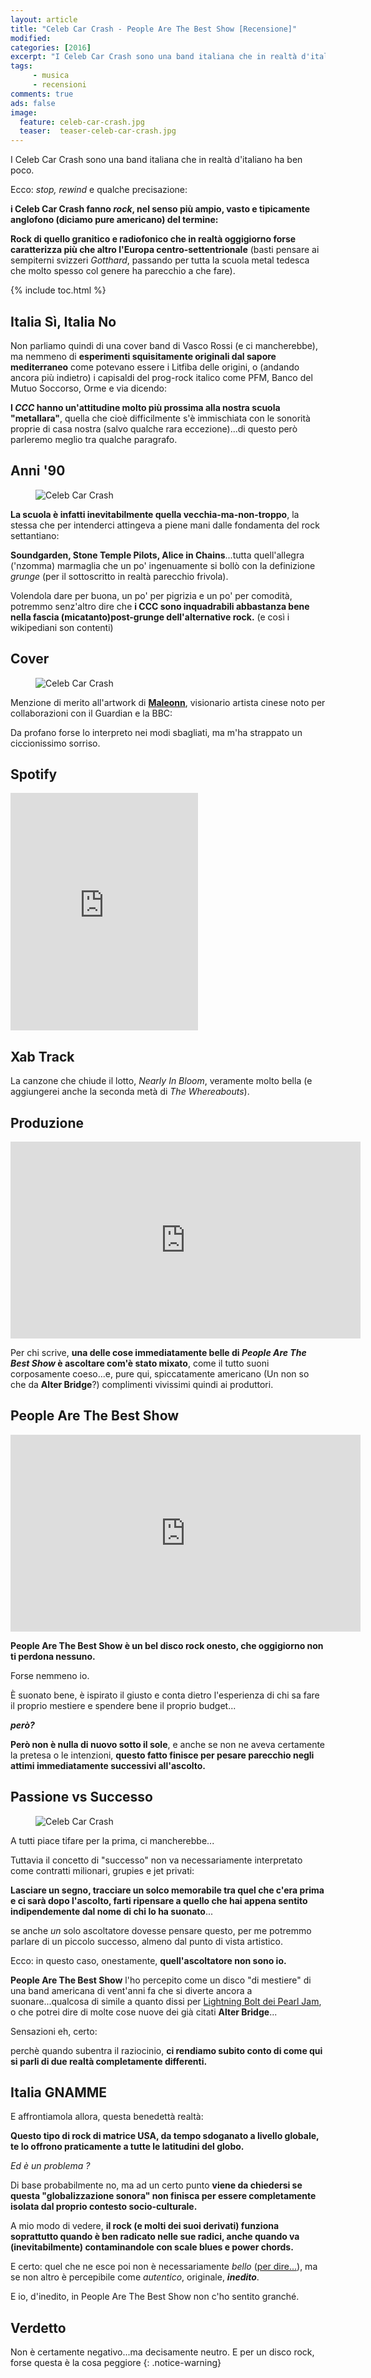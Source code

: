 ```yaml
---
layout: article
title: "Celeb Car Crash - People Are The Best Show [Recensione]"
modified:
categories: [2016]
excerpt: "I Celeb Car Crash sono una band italiana che in realtà d'italiano ha ben poco. Ecco: stop, rewind e qualche precisazione:"
tags: 
     - musica
     - recensioni
comments: true
ads: false
image: 
  feature: celeb-car-crash.jpg
  teaser:  teaser-celeb-car-crash.jpg
---
```


I Celeb Car Crash sono una band italiana che in realtà d'italiano ha ben poco.

Ecco: _stop, rewind_ e qualche precisazione:

**i Celeb Car Crash fanno _rock_, nel senso più ampio, vasto e tipicamente anglofono (diciamo pure americano) del termine:** 

**Rock di quello granitico e radiofonico che in realtà oggigiorno forse caratterizza più che altro l'Europa centro-settentrionale** (basti pensare ai sempiterni svizzeri _Gotthard_, passando per tutta la scuola metal tedesca che molto spesso col genere ha parecchio a che fare).

{% include toc.html %}

## Italia Sì, Italia No

Non parliamo quindi di una cover band di Vasco Rossi (e ci mancherebbe), ma nemmeno di **esperimenti squisitamente originali dal sapore mediterraneo** come potevano essere i Litfiba delle origini, o (andando ancora più indietro) i capisaldi del prog-rock italico come PFM, Banco del Mutuo Soccorso, Orme e via dicendo:

**I _CCC_ hanno un'attitudine molto più prossima alla nostra scuola "metallara"**, quella che cioè difficilmente s'è immischiata con le sonorità proprie di casa nostra (salvo qualche rara eccezione)...di questo però parleremo meglio tra qualche paragrafo.

## Anni '90

<figure>
	<img src="/gallery/ccc/ccc.jpg" alt="Celeb Car Crash">
</figure>

**La scuola è infatti inevitabilmente quella vecchia-ma-non-troppo**, la stessa che per intenderci attingeva a piene mani dalle fondamenta del rock settantiano: 

**Soundgarden, Stone Temple Pilots, Alice in Chains**...tutta quell'allegra ('nzomma) marmaglia che un po' ingenuamente si bollò con la definizione _grunge_ (per il sottoscritto in realtà parecchio frivola).

Volendola dare per buona, un po' per pigrizia e un po' per comodità, potremmo senz'altro dire che **i CCC sono inquadrabili abbastanza bene nella fascia (micatanto)post-grunge dell'alternative rock.** (e così i wikipediani son contenti)

## Cover

<figure>
	<img src="/gallery/ccc/cover.jpg" alt="Celeb Car Crash">
</figure>

Menzione di merito all'artwork di [**Maleonn**](http://www.maleonn.com/), visionario artista cinese noto per collaborazioni con il Guardian e la BBC: 

Da profano forse lo interpreto nei modi sbagliati, ma m'ha strappato un ciccionissimo sorriso.

## Spotify 

<iframe src="https://embed.spotify.com/?uri=spotify:album:0xk2xn1mTcxdDvM4dUxUai&theme=white" width="300" height="380" frameborder="0" allowtransparency="true"></iframe>

## Xab Track

La canzone che chiude il lotto, _Nearly In Bloom_, veramente molto bella (e aggiungerei anche la seconda metà di _The Whereabouts_).

## Produzione

<iframe width="560" height="315" src="https://www.youtube.com/embed/KNQ-V1tJP-o" frameborder="0" allowfullscreen></iframe>

Per chi scrive, **una delle cose immediatamente belle di _People Are The Best Show_ è ascoltare com'è stato mixato**, come il tutto suoni corposamente coeso...e, pure qui, spiccatamente americano (Un non so che da **Alter Bridge**?) complimenti vivissimi quindi ai produttori.

## People Are The Best Show

<iframe width="560" height="315" src="https://www.youtube.com/embed/V3deycCTsXs" frameborder="0" allowfullscreen></iframe>

**People Are The Best Show è un bel disco rock onesto, che oggigiorno non ti perdona nessuno.**

Forse nemmeno io.

È suonato bene, è ispirato il giusto e conta dietro l'esperienza di chi sa fare il proprio mestiere e spendere bene il proprio budget...

**_però?_**

**Però non è nulla di nuovo sotto il sole**, e anche se non ne aveva certamente la pretesa o le intenzioni, **questo fatto finisce per pesare parecchio negli attimi immediatamente successivi all'ascolto.**

## Passione vs Successo

<figure>
	<img src="/gallery/ccc/ccc2.jpg" alt="Celeb Car Crash">
</figure>

A tutti piace tifare per la prima, ci mancherebbe...

Tuttavia il concetto di "successo" non va necessariamente interpretato come contratti milionari, grupies e jet privati:

**Lasciare un segno, tracciare un solco memorabile tra quel che c'era prima e ci sarà dopo l'ascolto, farti ripensare a quello che hai appena sentito indipendemente dal nome di chi lo ha suonato**...

se anche _un_ solo ascoltatore dovesse pensare questo, per me potremmo parlare di un piccolo successo, almeno dal punto di vista artistico.

Ecco: in questo caso, onestamente, **quell'ascoltatore non sono io.**

**People Are The Best Show** l'ho percepito come un disco "di mestiere" di una band americana di vent'anni fa che si diverte ancora a suonare...qualcosa di simile a quanto dissi per [Lightning Bolt dei Pearl Jam](http://xabacadabra.com/2013/pearl-jam-lightning-bolt-recensione/), o che potrei dire di molte cose nuove dei già citati **Alter Bridge**...

Sensazioni eh, certo:

perchè quando subentra il raziocinio, **ci rendiamo subito conto di come qui si parli di due realtà completamente differenti.**

## Italia GNAMME

E affrontiamola allora, questa benedettà realtà:

**Questo tipo di rock di matrice USA, da tempo sdoganato a livello globale, te lo offrono praticamente a tutte le latitudini del globo.**

_Ed è un problema ?_

Di base probabilmente no, ma ad un certo punto **viene da chiedersi se questa "globalizzazione sonora" non finisca per essere completamente isolata dal proprio contesto socio-culturale.**

A mio modo di vedere, **il rock (e molti dei suoi derivati) funziona soprattutto quando è ben radicato nelle sue radici, anche quando va (inevitabilmente) contaminandole con scale blues e power chords.**

E certo: quel che ne esce poi non è necessariamente _bello_ ([per dire...](https://www.youtube.com/watch?v=1CydZtP_XlA)), ma se non altro è percepibile come _autentico_, originale, **_inedito_**.

E io, d'inedito, in People Are The Best Show non c'ho sentito granché.

## Verdetto

Non è certamente negativo...ma decisamente neutro. 
E per un disco rock, forse questa è la cosa peggiore
{: .notice-warning}
 